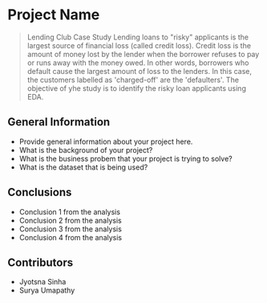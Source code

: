 # Project Name
>Lending Club Case Study
Lending loans to "risky" applicants is the largest source of financial loss (called credit loss). Credit loss is the amount of money lost by the lender when the borrower refuses to pay or runs away with the money owed. In other words, borrowers who default cause the largest amount of loss to the lenders. In this case, the customers labelled as 'charged-off' are the 'defaulters'. 
The objective of yhe study is to identify the risky loan applicants using EDA.



## General Information
- Provide general information about your project here.
- What is the background of your project?
- What is the business probem that your project is trying to solve?
- What is the dataset that is being used?


## Conclusions
- Conclusion 1 from the analysis
- Conclusion 2 from the analysis
- Conclusion 3 from the analysis
- Conclusion 4 from the analysis


## Contributors
- Jyotsna Sinha
- Surya Umapathy  

